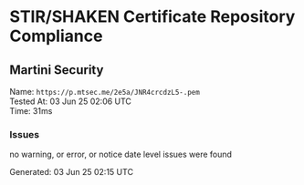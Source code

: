 # STIR/SHAKEN Certificate Repository Compliance

## Martini Security

Name: `https://p.mtsec.me/2e5a/JNR4crcdzL5-.pem`\
Tested At: 03 Jun 25 02:06 UTC\
Time: 31ms

### Issues

no warning, or error, or notice date level issues were found

Generated: 03 Jun 25 02:15 UTC